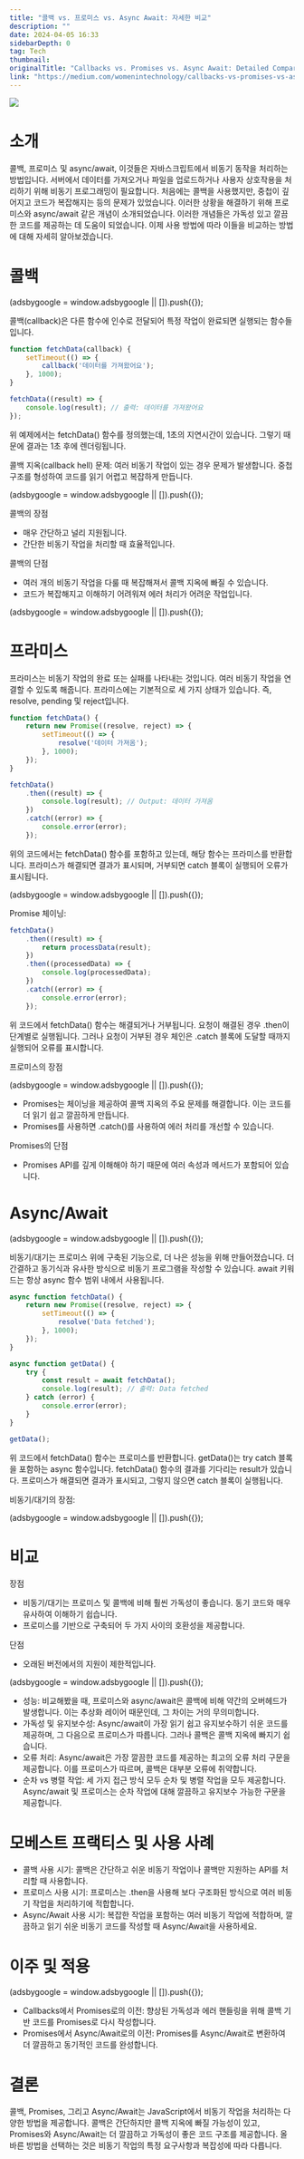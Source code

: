 ```yaml
---
title: "콜백 vs. 프로미스 vs. Async Await: 자세한 비교"
description: ""
date: 2024-04-05 16:33
sidebarDepth: 0
tag: Tech
thumbnail: 
originalTitle: "Callbacks vs. Promises vs. Async Await: Detailed Comparison"
link: "https://medium.com/womenintechnology/callbacks-vs-promises-vs-async-await-detailed-comparison-d1f6ae7c778a"
---
```



<img src="./img/CallbacksvsPromisesvsAsyncAwaitDetailedComparison_0.png" />

# 소개

콜백, 프로미스 및 async/await, 이것들은 자바스크립트에서 비동기 동작을 처리하는 방법입니다. 서버에서 데이터를 가져오거나 파일을 업로드하거나 사용자 상호작용을 처리하기 위해 비동기 프로그래밍이 필요합니다. 처음에는 콜백을 사용했지만, 중첩이 깊어지고 코드가 복잡해지는 등의 문제가 있었습니다. 이러한 상황을 해결하기 위해 프로미스와 async/await 같은 개념이 소개되었습니다. 이러한 개념들은 가독성 있고 깔끔한 코드를 제공하는 데 도움이 되었습니다. 이제 사용 방법에 따라 이들을 비교하는 방법에 대해 자세히 알아보겠습니다.

# 콜백

<!-- ui-log 수평형 -->
<ins class="adsbygoogle"
  style="display:block"
  data-ad-client="ca-pub-4877378276818686"
  data-ad-slot="9743150776"
  data-ad-format="auto"
  data-full-width-responsive="true"></ins>
<component is="script">
(adsbygoogle = window.adsbygoogle || []).push({});
</component>

콜백(callback)은 다른 함수에 인수로 전달되어 특정 작업이 완료되면 실행되는 함수들입니다.

```js
function fetchData(callback) {
    setTimeout(() => {
        callback('데이터를 가져왔어요');
    }, 1000);
}

fetchData((result) => {
    console.log(result); // 출력: 데이터를 가져왔어요
});
```

위 예제에서는 fetchData() 함수를 정의했는데, 1초의 지연시간이 있습니다. 그렇기 때문에 결과는 1초 후에 렌더링됩니다.

콜백 지옥(callback hell) 문제: 여러 비동기 작업이 있는 경우 문제가 발생합니다. 중첩 구조를 형성하여 코드를 읽기 어렵고 복잡하게 만듭니다.

<!-- ui-log 수평형 -->
<ins class="adsbygoogle"
  style="display:block"
  data-ad-client="ca-pub-4877378276818686"
  data-ad-slot="9743150776"
  data-ad-format="auto"
  data-full-width-responsive="true"></ins>
<component is="script">
(adsbygoogle = window.adsbygoogle || []).push({});
</component>

콜백의 장점

- 매우 간단하고 널리 지원됩니다.
- 간단한 비동기 작업을 처리할 때 효율적입니다.

콜백의 단점

- 여러 개의 비동기 작업을 다룰 때 복잡해져서 콜백 지옥에 빠질 수 있습니다.
- 코드가 복잡해지고 이해하기 어려워져 에러 처리가 어려운 작업입니다.

<!-- ui-log 수평형 -->
<ins class="adsbygoogle"
  style="display:block"
  data-ad-client="ca-pub-4877378276818686"
  data-ad-slot="9743150776"
  data-ad-format="auto"
  data-full-width-responsive="true"></ins>
<component is="script">
(adsbygoogle = window.adsbygoogle || []).push({});
</component>

# 프라미스

프라미스는 비동기 작업의 완료 또는 실패를 나타내는 것입니다. 여러 비동기 작업을 연결할 수 있도록 해줍니다. 프라미스에는 기본적으로 세 가지 상태가 있습니다. 즉, resolve, pending 및 reject입니다.

```js
function fetchData() {
    return new Promise((resolve, reject) => {
        setTimeout(() => {
            resolve('데이터 가져옴');
        }, 1000);
    });
}

fetchData()
    .then((result) => {
        console.log(result); // Output: 데이터 가져옴
    })
    .catch((error) => {
        console.error(error);
    });
```

위의 코드에서는 fetchData() 함수를 포함하고 있는데, 해당 함수는 프라미스를 반환합니다. 프라미스가 해결되면 결과가 표시되며, 거부되면 catch 블록이 실행되어 오류가 표시됩니다.

<!-- ui-log 수평형 -->
<ins class="adsbygoogle"
  style="display:block"
  data-ad-client="ca-pub-4877378276818686"
  data-ad-slot="9743150776"
  data-ad-format="auto"
  data-full-width-responsive="true"></ins>
<component is="script">
(adsbygoogle = window.adsbygoogle || []).push({});
</component>

Promise 체이닝:

```js
fetchData()
    .then((result) => {
        return processData(result);
    })
    .then((processedData) => {
        console.log(processedData);
    })
    .catch((error) => {
        console.error(error);
    });
```

위 코드에서 fetchData() 함수는 해결되거나 거부됩니다. 요청이 해결된 경우 .then이 단계별로 실행됩니다. 그러나 요청이 거부된 경우 체인은 .catch 블록에 도달할 때까지 실행되어 오류를 표시합니다.

프로미스의 장점

<!-- ui-log 수평형 -->
<ins class="adsbygoogle"
  style="display:block"
  data-ad-client="ca-pub-4877378276818686"
  data-ad-slot="9743150776"
  data-ad-format="auto"
  data-full-width-responsive="true"></ins>
<component is="script">
(adsbygoogle = window.adsbygoogle || []).push({});
</component>

- Promises는 체이닝을 제공하여 콜백 지옥의 주요 문제를 해결합니다. 이는 코드를 더 읽기 쉽고 깔끔하게 만듭니다.
- Promises를 사용하면 .catch()를 사용하여 에러 처리를 개선할 수 있습니다.

Promises의 단점

- Promises API를 깊게 이해해야 하기 때문에 여러 속성과 메서드가 포함되어 있습니다.

# Async/Await

<!-- ui-log 수평형 -->
<ins class="adsbygoogle"
  style="display:block"
  data-ad-client="ca-pub-4877378276818686"
  data-ad-slot="9743150776"
  data-ad-format="auto"
  data-full-width-responsive="true"></ins>
<component is="script">
(adsbygoogle = window.adsbygoogle || []).push({});
</component>

비동기/대기는 프로미스 위에 구축된 기능으로, 더 나은 성능을 위해 만들어졌습니다. 더 간결하고 동기식과 유사한 방식으로 비동기 프로그램을 작성할 수 있습니다. await 키워드는 항상 async 함수 범위 내에서 사용됩니다.

```js
async function fetchData() {
    return new Promise((resolve, reject) => {
        setTimeout(() => {
            resolve('Data fetched');
        }, 1000);
    });
}

async function getData() {
    try {
        const result = await fetchData();
        console.log(result); // 출력: Data fetched
    } catch (error) {
        console.error(error);
    }
}

getData();
```

위 코드에서 fetchData() 함수는 프로미스를 반환합니다. getData()는 try catch 블록을 포함하는 async 함수입니다. fetchData() 함수의 결과를 기다리는 result가 있습니다. 프로미스가 해결되면 결과가 표시되고, 그렇지 않으면 catch 블록이 실행됩니다.

비동기/대기의 장점:

<!-- ui-log 수평형 -->
<ins class="adsbygoogle"
  style="display:block"
  data-ad-client="ca-pub-4877378276818686"
  data-ad-slot="9743150776"
  data-ad-format="auto"
  data-full-width-responsive="true"></ins>
<component is="script">
(adsbygoogle = window.adsbygoogle || []).push({});
</component>

# 비교

장점

- 비동기/대기는 프로미스 및 콜백에 비해 훨씬 가독성이 좋습니다. 동기 코드와 매우 유사하여 이해하기 쉽습니다.
- 프로미스를 기반으로 구축되어 두 가지 사이의 호환성을 제공합니다.

단점

- 오래된 버전에서의 지원이 제한적입니다.

<!-- ui-log 수평형 -->
<ins class="adsbygoogle"
  style="display:block"
  data-ad-client="ca-pub-4877378276818686"
  data-ad-slot="9743150776"
  data-ad-format="auto"
  data-full-width-responsive="true"></ins>
<component is="script">
(adsbygoogle = window.adsbygoogle || []).push({});
</component>

- 성능: 비교해봤을 때, 프로미스와 async/await은 콜백에 비해 약간의 오버헤드가 발생합니다. 이는 추상화 레이어 때문인데, 그 차이는 거의 무의미합니다.
- 가독성 및 유지보수성: Async/await이 가장 읽기 쉽고 유지보수하기 쉬운 코드를 제공하며, 그 다음으로 프로미스가 따릅니다. 그러나 콜백은 콜백 지옥에 빠지기 쉽습니다.
- 오류 처리: Async/await은 가장 깔끔한 코드를 제공하는 최고의 오류 처리 구문을 제공합니다. 이를 프로미스가 따르며, 콜백은 대부분 오류에 취약합니다.
- 순차 vs 병렬 작업: 세 가지 접근 방식 모두 순차 및 병렬 작업을 모두 제공합니다. Async/await 및 프로미스는 순차 작업에 대해 깔끔하고 유지보수 가능한 구문을 제공합니다.

# 모베스트 프랙티스 및 사용 사례

- 콜백 사용 시기: 콜백은 간단하고 쉬운 비동기 작업이나 콜백만 지원하는 API를 처리할 때 사용합니다.
- 프로미스 사용 시기: 프로미스는 .then을 사용해 보다 구조화된 방식으로 여러 비동기 작업을 처리하기에 적합합니다.
- Async/Await 사용 시기: 복잡한 작업을 포함하는 여러 비동기 작업에 적합하며, 깔끔하고 읽기 쉬운 비동기 코드를 작성할 때 Async/Await을 사용하세요.

# 이주 및 적용

<!-- ui-log 수평형 -->
<ins class="adsbygoogle"
  style="display:block"
  data-ad-client="ca-pub-4877378276818686"
  data-ad-slot="9743150776"
  data-ad-format="auto"
  data-full-width-responsive="true"></ins>
<component is="script">
(adsbygoogle = window.adsbygoogle || []).push({});
</component>

- Callbacks에서 Promises로의 이전: 향상된 가독성과 에러 핸들링을 위해 콜백 기반 코드를 Promises로 다시 작성합니다.
- Promises에서 Async/Await로의 이전: Promises를 Async/Await로 변환하여 더 깔끔하고 동기적인 코드를 완성합니다.

# 결론

콜백, Promises, 그리고 Async/Await는 JavaScript에서 비동기 작업을 처리하는 다양한 방법을 제공합니다. 콜백은 간단하지만 콜백 지옥에 빠질 가능성이 있고, Promises와 Async/Await는 더 깔끔하고 가독성이 좋은 코드 구조를 제공합니다. 올바른 방법을 선택하는 것은 비동기 작업의 특정 요구사항과 복잡성에 따라 다릅니다.